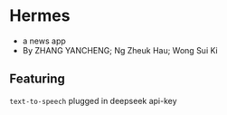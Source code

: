 # Hermes
- a news app
- By ZHANG YANCHENG; Ng Zheuk Hau; Wong Sui Ki

## Featuring
` text-to-speech
` plugged in deepseek api-key
